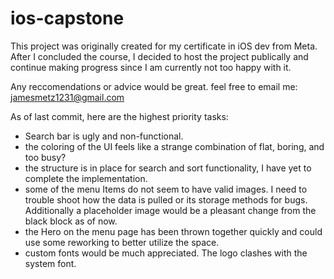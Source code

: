 # ios-capstone
This project was originally created for my certificate in iOS dev from Meta. 
After I concluded the course, I decided to host the project publically and continue making progress
since I am currently not too happy with it. 

Any reccomendations or advice would be great. 
feel free to email me:
jamesmetz1231@gmail.com

As of last commit, here are the highest priority tasks:
- Search bar is ugly and non-functional.
- the coloring of the UI feels like a strange combination of flat, boring, and too busy?
- the structure is in place for search and sort functionality, I have yet to complete the implementation.
- some of the menu Items do not seem to have valid images. I need to trouble shoot how the data is pulled
or its storage methods for bugs. Additionally a placeholder image would be a pleasant change from the black block as of now.
- the Hero on the menu page has been thrown together quickly and could use some reworking to better utilize the space.
- custom fonts would be much appreciated. The logo clashes with the system font. 

